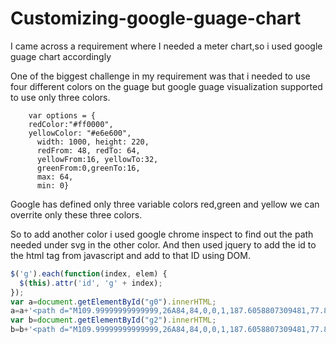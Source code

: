 # Customizing-google-guage-chart
I came across a requirement where I needed a meter chart,so i used google guage chart accordingly

One of the biggest challenge in my requirement was that i needed to use four different colors on the guage but google guage visualization supported to use only three colors.

        var options = {
		redColor:"#ff0000",
		yellowColor: "#e6e600",
          width: 1000, height: 220,
          redFrom: 48, redTo: 64,		  
          yellowFrom:16, yellowTo:32,
		  greenFrom:0,greenTo:16,
		  max: 64,
		  min: 0}
      
Google has defined only three variable colors red,green and yellow we can overrite only these three colors.

So to add another color i used google chrome inspect to find out the path needed under svg in the other color.
And then used jquery to add the id to the html tag from javascript and add to that ID using DOM. 

```javascript
$('g').each(function(index, elem) {
  $(this).attr('id', 'g' + index);
});
var a=document.getElementById("g0").innerHTML;
a=a+'<path d="M109.99999999999999,26A84,84,0,0,1,187.6058807309481,77.85459168133247L168.20441054821106,85.89094376099936A63,63,0,0,0,110,47Z" stroke="none" stroke-width="0" fill="orange"></path>';
var b=document.getElementById("g2").innerHTML;
b=b+'<path d="M109.99999999999999,26A84,84,0,0,1,187.6058807309481,77.85459168133247L168.20441054821106,85.89094376099936A63,63,0,0,0,110,47Z" stroke="none" stroke-width="0" fill="orange"></path>';
